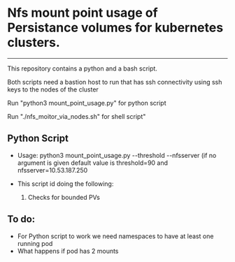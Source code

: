 # Nfs mount point usage of Persistance volumes for kubernetes clusters.
---

This repository contains a python and a bash script.

Both scripts need a bastion host to run that has ssh connectivity using ssh keys to the nodes of the cluster

Run "python3 mount_point_usage.py" for python script

Run "./nfs_moitor_via_nodes.sh" for shell script"

## Python Script

- Usage: python3 mount_point_usage.py --threshold <INT> --nfsserver <STR> (if no argument is given default value is threshold=90 and nfsserver=10.53.187.250

- This script id doing the following:
  1. Checks for bounded PVs 

## To do:

- For Python script to work we need namespaces to have at least one running pod
- What happens if pod has 2 mounts
